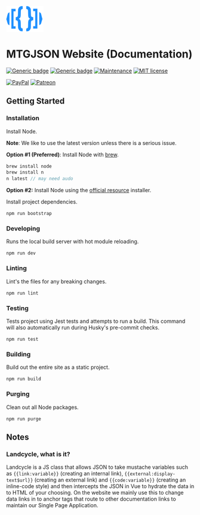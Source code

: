 <img src="./docs/.vuepress/public/images/assets/logo-mtgjson-dark-blue.svg" width="100px">

# MTGJSON Website (Documentation)

[![Generic badge](https://img.shields.io/badge/Made_with_Node-latest-green.svg)](https://shields.io/)
[![Generic badge](https://img.shields.io/badge/Made_with_Vuepress-1.x-green.svg)](https://shields.io/)
[![Maintenance](https://img.shields.io/badge/Maintained-Yes-green.svg)](https://GitHub.com/mtgjson/mtgjson-website/graphs/commit-activity)
[![MIT license](https://img.shields.io/badge/License-MIT-blue.svg)](https://github.com/mtgjson/mtgjson-website/blob/master/LICENSE)

[![PayPal](https://img.shields.io/static/v1.svg?label=PayPal&message=Support%20MTGJSON&color=Blue&logo=paypal)](https://paypal.me/zachhalpern)
[![Patreon](https://img.shields.io/static/v1.svg?label=Patreon&message=Support%20MTGJSON&color=Orange&logo=patreon)](https://patreon.com/mtgjson)

## Getting Started

### **Installation**

Install Node.

**Note**: We like to use the latest version unless there is a serious issue.

**Option #1 (Preferred)**: Install Node with [brew](https://brew.sh).

```js
brew install node
brew install n
n latest // may need audo
```

**Option #2:** Install Node using the [official resource](https://nodejs.org/en/) installer.

Install project dependencies.
```
npm run bootstrap
```

### **Developing**

Runs the local build server with hot module reloading.
```
npm run dev
```

### **Linting**

Lint's the files for any breaking changes.
```
npm run lint
```

### **Testing**

Tests project using Jest tests and attempts to run a build. This command will also automatically run during Husky's pre-commit checks.

```
npm run test
```

### **Building**

Build out the entire site as a static project.
```
npm run build
```

### **Purging**

Clean out all Node packages.
```
npm run purge
```

## Notes

### **Landcycle, what is it?**

Landcycle is a JS class that allows JSON to take mustache variables such as `{{link:variable}}` (creating an internal link), `{{external:display-text$url}}` (creating an external link) and `{{code:variable}}` (creating an inline-code style) and then intercepts the JSON in Vue to hydrate the data in to HTML of your choosing. On the website we mainly use this to change data links in to anchor tags that route to other documentation links to maintain our Single Page Application.
